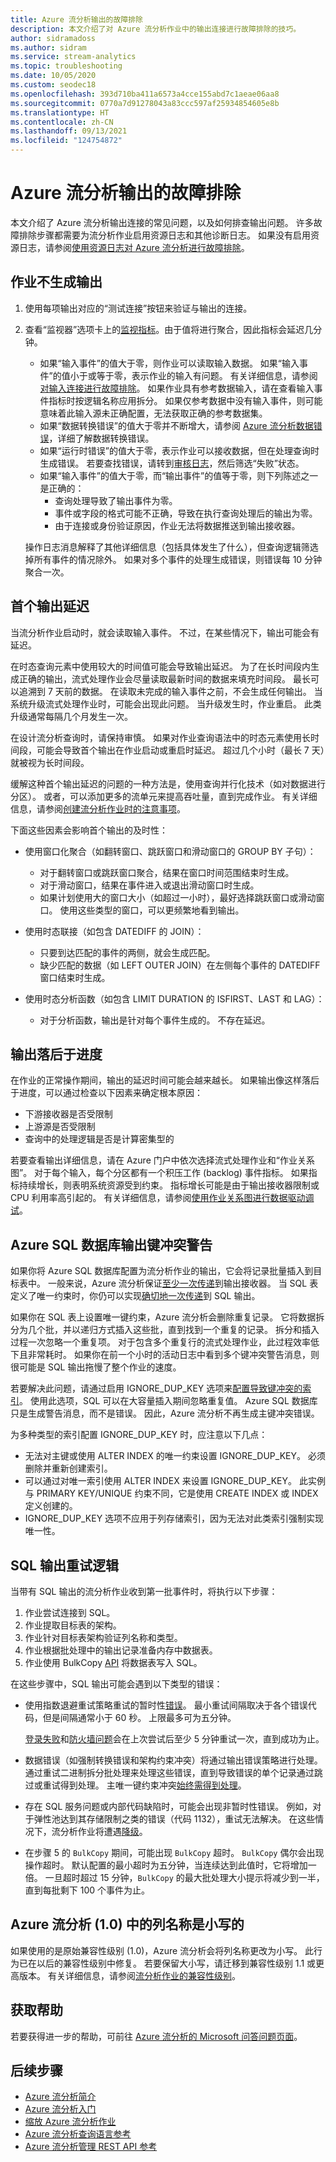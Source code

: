 ```yaml
---
title: Azure 流分析输出的故障排除
description: 本文介绍了对 Azure 流分析作业中的输出连接进行故障排除的技巧。
author: sidramadoss
ms.author: sidram
ms.service: stream-analytics
ms.topic: troubleshooting
ms.date: 10/05/2020
ms.custom: seodec18
ms.openlocfilehash: 393d710ba411a6573a4cce155abd7c1aeae06aa8
ms.sourcegitcommit: 0770a7d91278043a83ccc597af25934854605e8b
ms.translationtype: HT
ms.contentlocale: zh-CN
ms.lasthandoff: 09/13/2021
ms.locfileid: "124754872"
---
```

# <a name="troubleshoot-azure-stream-analytics-outputs"></a>Azure 流分析输出的故障排除

本文介绍了 Azure 流分析输出连接的常见问题，以及如何排查输出问题。 许多故障排除步骤都需要为流分析作业启用资源日志和其他诊断日志。 如果没有启用资源日志，请参阅[使用资源日志对 Azure 流分析进行故障排除](stream-analytics-job-diagnostic-logs.md)。

## <a name="the-job-doesnt-produce-output"></a>作业不生成输出

1. 使用每项输出对应的“测试连接”按钮来验证与输出的连接。
1. 查看“监视器”选项卡上的[监视指标](stream-analytics-monitoring.md)。由于值将进行聚合，因此指标会延迟几分钟。

   * 如果“输入事件”的值大于零，则作业可以读取输入数据。 如果“输入事件”的值小于或等于零，表示作业的输入有问题。 有关详细信息，请参阅[对输入连接进行故障排除](stream-analytics-troubleshoot-input.md)。 如果作业具有参考数据输入，请在查看输入事件指标时按逻辑名称应用拆分。 如果仅参考数据中没有输入事件，则可能意味着此输入源未正确配置，无法获取正确的参考数据集。
   * 如果“数据转换错误”的值大于零并不断增大，请参阅 [Azure 流分析数据错误](data-errors.md)，详细了解数据转换错误。
   * 如果“运行时错误”的值大于零，表示作业可以接收数据，但在处理查询时生成错误。 若要查找错误，请转到[审核日志](../azure-monitor/essentials/activity-log.md)，然后筛选“失败”状态。
   * 如果“输入事件”的值大于零，而“输出事件”的值等于零，则下列陈述之一是正确的：
      * 查询处理导致了输出事件为零。
      * 事件或字段的格式可能不正确，导致在执行查询处理后的输出为零。
      * 由于连接或身份验证原因，作业无法将数据推送到输出接收器。

   操作日志消息解释了其他详细信息（包括具体发生了什么），但查询逻辑筛选掉所有事件的情况除外。 如果对多个事件的处理生成错误，则错误每 10 分钟聚合一次。

## <a name="the-first-output-is-delayed"></a>首个输出延迟

当流分析作业启动时，就会读取输入事件。 不过，在某些情况下，输出可能会有延迟。

在时态查询元素中使用较大的时间值可能会导致输出延迟。 为了在长时间段内生成正确的输出，流式处理作业会尽量读取最新时间的数据来填充时间段。 最长可以追溯到 7 天前的数据。 在读取未完成的输入事件之前，不会生成任何输出。 当系统升级流式处理作业时，可能会出现此问题。 当升级发生时，作业重启。 此类升级通常每隔几个月发生一次。

在设计流分析查询时，请保持审慎。 如果对作业查询语法中的时态元素使用长时间段，可能会导致首个输出在作业启动或重启时延迟。 超过几个小时（最长 7 天）就被视为长时间段。

缓解这种首个输出延迟的问题的一种方法是，使用查询并行化技术（如对数据进行分区）。 或者，可以添加更多的流单元来提高吞吐量，直到完成作业。  有关详细信息，请参阅[创建流分析作业时的注意事项](stream-analytics-concepts-checkpoint-replay.md)。

下面这些因素会影响首个输出的及时性：

* 使用窗口化聚合（如翻转窗口、跳跃窗口和滑动窗口的 GROUP BY 子句）：

  * 对于翻转窗口或跳跃窗口聚合，结果在窗口时间范围结束时生成。
  * 对于滑动窗口，结果在事件进入或退出滑动窗口时生成。
  * 如果计划使用大的窗口大小（如超过一小时），最好选择跳跃窗口或滑动窗口。 使用这些类型的窗口，可以更频繁地看到输出。

* 使用时态联接（如包含 DATEDIFF 的 JOIN）：
  * 只要到达匹配的事件的两侧，就会生成匹配。
  * 缺少匹配的数据（如 LEFT OUTER JOIN）在左侧每个事件的 DATEDIFF 窗口结束时生成。

* 使用时态分析函数（如包含 LIMIT DURATION 的 ISFIRST、LAST 和 LAG）：
  * 对于分析函数，输出是针对每个事件生成的。 不存在延迟。

## <a name="the-output-falls-behind"></a>输出落后于进度

在作业的正常操作期间，输出的延迟时间可能会越来越长。 如果输出像这样落后于进度，可以通过检查以下因素来确定根本原因：

* 下游接收器是否受限制
* 上游源是否受限制
* 查询中的处理逻辑是否是计算密集型的

若要查看输出详细信息，请在 Azure 门户中依次选择流式处理作业和“作业关系图”。 对于每个输入，每个分区都有一个积压工作 (backlog) 事件指标。 如果指标持续增长，则表明系统资源受到约束。 指标增长可能是由于输出接收器限制或 CPU 利用率高引起的。 有关详细信息，请参阅[使用作业关系图进行数据驱动调试](stream-analytics-job-diagram-with-metrics.md)。

## <a name="key-violation-warning-with-azure-sql-database-output"></a>Azure SQL 数据库输出键冲突警告

如果你将 Azure SQL 数据库配置为流分析作业的输出，它会将记录批量插入到目标表中。 一般来说，Azure 流分析保证[至少一次传递](/stream-analytics-query/event-delivery-guarantees-azure-stream-analytics)到输出接收器。 当 SQL 表定义了唯一约束时，你仍可以实现[确切地一次传递]( https://blogs.msdn.microsoft.com/streamanalytics/2017/01/13/how-to-achieve-exactly-once-delivery-for-sql-output/)到 SQL 输出。

如果你在 SQL 表上设置唯一键约束，Azure 流分析会删除重复记录。 它将数据拆分为几个批，并以递归方式插入这些批，直到找到一个重复的记录。 拆分和插入过程一次忽略一个重复项。 对于包含多个重复行的流式处理作业，此过程效率低下且非常耗时。 如果你在前一个小时的活动日志中看到多个键冲突警告消息，则很可能是 SQL 输出拖慢了整个作业的速度。

若要解决此问题，请通过启用 IGNORE_DUP_KEY 选项来[配置导致键冲突的索引](/sql/t-sql/statements/create-index-transact-sql)。 使用此选项，SQL 可以在大容量插入期间忽略重复值。 Azure SQL 数据库只是生成警告消息，而不是错误。 因此，Azure 流分析不再生成主键冲突错误。

为多种类型的索引配置 IGNORE_DUP_KEY 时，应注意以下几点：

* 无法对主键或使用 ALTER INDEX 的唯一约束设置 IGNORE_DUP_KEY。 必须删除并重新创建索引。  
* 可以通过对唯一索引使用 ALTER INDEX 来设置 IGNORE_DUP_KEY。 此实例与 PRIMARY KEY/UNIQUE 约束不同，它是使用 CREATE INDEX 或 INDEX 定义创建的。  
* IGNORE_DUP_KEY 选项不应用于列存储索引，因为无法对此类索引强制实现唯一性。

## <a name="sql-output-retry-logic"></a>SQL 输出重试逻辑

当带有 SQL 输出的流分析作业收到第一批事件时，将执行以下步骤：

1. 作业尝试连接到 SQL。
2. 作业提取目标表的架构。
3. 作业针对目标表架构验证列名称和类型。
4. 作业根据批处理中的输出记录准备内存中数据表。
5. 作业使用 BulkCopy [API](/dotnet/api/system.data.sqlclient.sqlbulkcopy.writetoserver) 将数据表写入 SQL。

在这些步骤中，SQL 输出可能会遇到以下类型的错误：

* 使用指数退避重试策略重试的暂时性[错误](../azure-sql/database/troubleshoot-common-errors-issues.md#transient-fault-error-messages-40197-40613-and-others)。 最小重试间隔取决于各个错误代码，但是间隔通常小于 60 秒。 上限最多可为五分钟。 

   [登录失败](../azure-sql/database/troubleshoot-common-errors-issues.md#unable-to-log-in-to-the-server-errors-18456-40531)和[防火墙问题](../azure-sql/database/troubleshoot-common-errors-issues.md#cannot-connect-to-server-due-to-firewall-issues)会在上次尝试后至少 5 分钟重试一次，直到成功为止。

* 数据错误（如强制转换错误和架构约束冲突）将通过输出错误策略进行处理。 通过重试二进制拆分批处理来处理这些错误，直到导致错误的单个记录通过跳过或重试得到处理。 主唯一键约束冲突[始终需得到处理](./stream-analytics-troubleshoot-output.md#key-violation-warning-with-azure-sql-database-output)。

* 存在 SQL 服务问题或内部代码缺陷时，可能会出现非暂时性错误。 例如，对于弹性池达到其存储限制之类的错误（代码 1132），重试无法解决。 在这些情况下，流分析作业将遭遇[降级](job-states.md)。
* 在步骤 5 的 `BulkCopy` 期间，可能出现 `BulkCopy` 超时。 `BulkCopy` 偶尔会出现操作超时。 默认配置的最小超时为五分钟，当连续达到此值时，它将增加一倍。
一旦超时超过 15 分钟，`BulkCopy` 的最大批处理大小提示将减少到一半，直到每批剩下 100 个事件为止。

## <a name="column-names-are-lowercase-in-azure-stream-analytics-10"></a>Azure 流分析 (1.0) 中的列名称是小写的

如果使用的是原始兼容性级别 (1.0)，Azure 流分析会将列名称更改为小写。 此行为已在以后的兼容性级别中修复。 若要保留大小写，请迁移到兼容性级别 1.1 或更高版本。 有关详细信息，请参阅[流分析作业的兼容性级别](./stream-analytics-compatibility-level.md)。

## <a name="get-help"></a>获取帮助

若要获得进一步的帮助，可前往 [Azure 流分析的 Microsoft 问答问题页面](/answers/topics/azure-stream-analytics.html)。

## <a name="next-steps"></a>后续步骤

* [Azure 流分析简介](stream-analytics-introduction.md)
* [Azure 流分析入门](stream-analytics-real-time-fraud-detection.md)
* [缩放 Azure 流分析作业](stream-analytics-scale-jobs.md)
* [Azure 流分析查询语言参考](/stream-analytics-query/stream-analytics-query-language-reference)
* [Azure 流分析管理 REST API 参考](/rest/api/streamanalytics/)